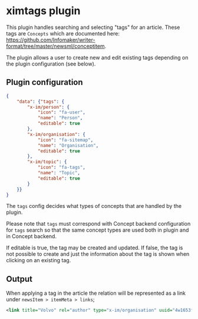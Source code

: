 # ximtags plugin
This plugin handles searching and selecting "tags" for an article. These tags are `Concepts` which
are documented here: https://github.com/Infomaker/writer-format/tree/master/newsml/conceptitem.

The plugin allows a user to create new and edit existing tags depending on the plugin configuration (see below).

## Plugin configuration
```json
{    
    "data": {"tags": {
        "x-im/person": {
            "icon": "fa-user",
            "name": "Person",
            "editable": true
        },
        "x-im/organisation": {
            "icon": "fa-sitemap",
            "name": "Organisation",
            "editable": true
        },
        "x-im/topic": {
            "icon": "fa-tags",
            "name": "Topic",
            "editable": true
        }
    }}
}
```

The `tags` config decides what types of concepts that are handled by the plugin.

Please note that `tags` must correspond with Concept backend configuration for `tags` search so that the same
concept types are used both in plugin and in Concept backend.

If editable is true, the tag may be created and updated. If false, the tag is not possible to create and just the information about
the tag is shown when clicking on an existing tag.

## Output
When applying a tag in the article the relation will be represented as a link under `newsItem > itemMeta > links`;
```xml
<link title="Volvo" rel="author" type="x-im/organisation" uuid="4w1653f3-6575-5cb7-8b74-qc4dea63513e"/>                      
```